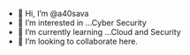 - 👋 Hi, I’m @a40sava
- 👀 I’m interested in ...Cyber Security
- 🌱 I’m currently learning ...Cloud and Security
- 💞️ I’m looking to collaborate here.

<!---
a40sava/a40sava is a ✨ special ✨ repository because its `README.md` (this file) appears on your GitHub profile.
You can click the Preview link to take a look at your changes.
--->
